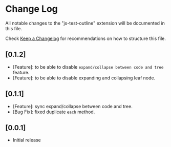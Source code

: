 # Change Log

All notable changes to the "js-test-outline" extension will be documented in this file.

Check [Keep a Changelog](http://keepachangelog.com/) for recommendations on how to structure this file.

## [0.1.2]

- [Feature]: to be able to disable `expand/collapse between code and tree` feature.
- [Feature]: to be able to disable expanding and collapsing leaf node.

## [0.1.1]

- [Feature]: sync expand/collapse between code and tree.
- [Bug Fix]: fixed duplicate `each` method.

## [0.0.1]

- Initial release
